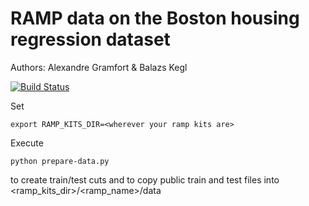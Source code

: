 # RAMP data on the Boston housing regression dataset

Authors: Alexandre Gramfort & Balazs Kegl

[![Build Status](https://travis-ci.org/ramp-data/boston_housing.svg?branch=master)](https://travis-ci.org/ramp-data/boston_housing)

Set

```
export RAMP_KITS_DIR=<wherever your ramp kits are>
```

Execute

```
python prepare-data.py
```

to create train/test cuts and to copy public train and test files into
<ramp_kits_dir>/<ramp_name>/data